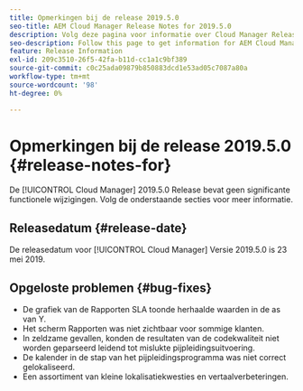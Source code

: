 ```yaml
---
title: Opmerkingen bij de release 2019.5.0
seo-title: AEM Cloud Manager Release Notes for 2019.5.0
description: Volg deze pagina voor informatie over Cloud Manager Release 2019.5.0.
seo-description: Follow this page to get information for AEM Cloud Manager Release 2019.5.0.
feature: Release Information
exl-id: 209c3510-26f5-42fa-b11d-cc1a1c9bf389
source-git-commit: c0c25ada09879b850883dcd1e53ad05c7087a80a
workflow-type: tm+mt
source-wordcount: '98'
ht-degree: 0%

---
```


# Opmerkingen bij de release 2019.5.0 {#release-notes-for}

De [!UICONTROL Cloud Manager] 2019.5.0 Release bevat geen significante functionele wijzigingen. Volg de onderstaande secties voor meer informatie.

## Releasedatum {#release-date}

De releasedatum voor [!UICONTROL Cloud Manager] Versie 2019.5.0 is 23 mei 2019.


## Opgeloste problemen {#bug-fixes}

* De grafiek van de Rapporten SLA toonde herhaalde waarden in de as van Y.
* Het scherm Rapporten was niet zichtbaar voor sommige klanten.
* In zeldzame gevallen, konden de resultaten van de codekwaliteit niet worden geparseerd leidend tot mislukte pijpleidingsuitvoering.
* De kalender in de stap van het pijpleidingsprogramma was niet correct gelokaliseerd.
* Een assortiment van kleine lokalisatiekwesties en vertaalverbeteringen.

